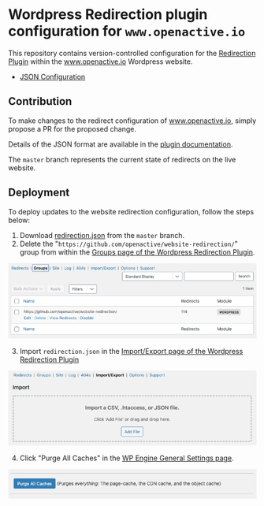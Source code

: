 # Wordpress Redirection plugin configuration for `www.openactive.io`
This repository contains version-controlled configuration for the [Redirection Plugin](https://redirection.me/) within the www.openactive.io Wordpress website.

- [JSON Configuration](/redirection.json)

## Contribution

To make changes to the redirect configuration of www.openactive.io, simply propose a PR for the proposed change.

Details of the JSON format are available in the [plugin documentation](https://redirection.me/developer/json-export/).

The `master` branch represents the current state of redirects on the live website.

## Deployment

To deploy updates to the website redirection configuration, follow the steps below:

1. Download [redirection.json](/redirection.json) from the `master` branch.
2. Delete the "`https://github.com/openactive/website-redirection/`" group from within the [Groups page of the Wordpress Redirection Plugin](https://www.openactive.io/wp-admin/tools.php?page=redirection.php&sub=groups).

![Delete existing redirections](guide-images/delete-group.png)

3. Import `redirection.json` in the [Import/Export page of the Wordpress Redirection Plugin](https://www.openactive.io/wp-admin/tools.php?page=redirection.php&sub=io)

![Import redirections from GitHub](guide-images/import.png)

4. Click "Purge All Caches" in the [WP Engine General Settings page](https://www.openactive.io/wp-admin/admin.php?page=wpengine-common).

![Clear Cache](guide-images/clear-cache.png)
